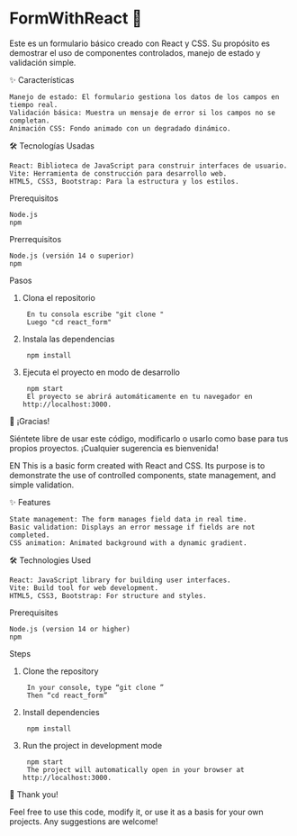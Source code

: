 # FormWithReact 📄

Este es un formulario básico creado con React y CSS. Su propósito es demostrar el uso de componentes controlados, manejo de estado y validación simple.

✨ Características

    Manejo de estado: El formulario gestiona los datos de los campos en tiempo real.
    Validación básica: Muestra un mensaje de error si los campos no se completan.
    Animación CSS: Fondo animado con un degradado dinámico.

🛠️ Tecnologías Usadas

    React: Biblioteca de JavaScript para construir interfaces de usuario.
    Vite: Herramienta de construcción para desarrollo web.
    HTML5, CSS3, Bootstrap: Para la estructura y los estilos.

Prerequisitos

    Node.js 
    npm 

Prerrequisitos

    Node.js (versión 14 o superior)
    npm

Pasos

1. Clona el repositorio

        En tu consola escribe "git clone "
        Luego "cd react_form"

2. Instala las dependencias

        npm install

3. Ejecuta el proyecto en modo de desarrollo

        npm start
        El proyecto se abrirá automáticamente en tu navegador en http://localhost:3000.
 
🎨 ¡Gracias!

Siéntete libre de usar este código, modificarlo o usarlo como base para tus propios proyectos. ¡Cualquier sugerencia es bienvenida!

EN
This is a basic form created with React and CSS. Its purpose is to demonstrate the use of controlled components, state management, and simple validation.

✨ Features

    State management: The form manages field data in real time.
    Basic validation: Displays an error message if fields are not completed.
    CSS animation: Animated background with a dynamic gradient.

🛠️ Technologies Used

    React: JavaScript library for building user interfaces.
    Vite: Build tool for web development.
    HTML5, CSS3, Bootstrap: For structure and styles.

Prerequisites

    Node.js (version 14 or higher)
    npm

Steps

1. Clone the repository

        In your console, type “git clone ”
        Then “cd react_form”

2. Install dependencies

        npm install

3. Run the project in development mode

        npm start
        The project will automatically open in your browser at http://localhost:3000.

🎨 Thank you!

Feel free to use this code, modify it, or use it as a basis for your own projects. Any suggestions are welcome!
